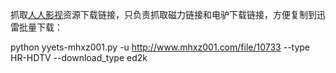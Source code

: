 抓取[人人影视][1]资源下载链接，只负责抓取磁力链接和电驴下载链接，方便复制到迅雷批量下载：

python yyets-mhxz001.py -u http://www.mhxz001.com/file/10733 --type HR-HDTV --download_type ed2k

  [1]: http://www.mhxz001.com/